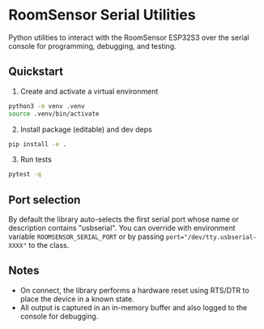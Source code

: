 RoomSensor Serial Utilities
===========================

Python utilities to interact with the RoomSensor ESP32S3 over the serial console for programming, debugging, and testing.

Quickstart
----------

1) Create and activate a virtual environment

```bash
python3 -m venv .venv
source .venv/bin/activate
```

2) Install package (editable) and dev deps

```bash
pip install -e .
```

3) Run tests

```bash
pytest -q
```

Port selection
--------------

By default the library auto-selects the first serial port whose name or description contains "usbserial". You can override with environment variable `ROOMSENSOR_SERIAL_PORT` or by passing `port="/dev/tty.usbserial-XXXX"` to the class.

Notes
-----

- On connect, the library performs a hardware reset using RTS/DTR to place the device in a known state.
- All output is captured in an in-memory buffer and also logged to the console for debugging.

